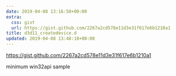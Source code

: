 ```yaml
---
date: 2019-04-08 13:16:50+00:00
extra:
  css: gist
  url: https://gist.github.com/2267a2cd578e11d3e31f617e6b1210a1
title: d3d11_createdevice.d
updated: 2019-04-08 13:48:18+00:00
---
```


<https://gist.github.com/2267a2cd578e11d3e31f617e6b1210a1>

minimum win32api sample
